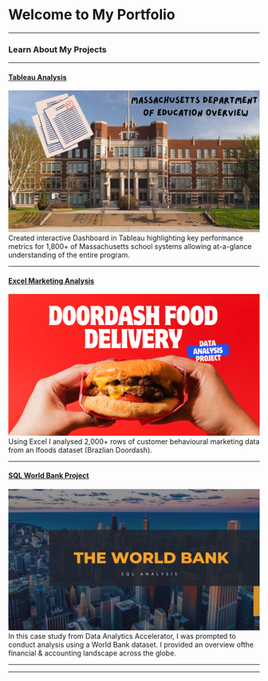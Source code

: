 # Welcome to My Portfolio

---

### Learn About My Projects

---
#### [Tableau Analysis](https://www.linkedin.com/pulse/exploring-excellence-overview-massachusetts-education-matt-jonkers-on9ze/?trackingId=%2FzCqdrWkSk6aAu03%2BoIV0A%3D%3D)
[<img src="images/DOEimage.png?raw=true"/>](https://www.linkedin.com/pulse/exploring-excellence-overview-massachusetts-education-matt-jonkers-on9ze/?trackingId=%2FzCqdrWkSk6aAu03%2BoIV0A%3D%3D)
Created interactive Dashboard in Tableau highlighting key performance metrics for 1,800+ of Massachusetts school systems allowing at-a-glance understanding of the entire program. 

---
#### [Excel Marketing Analysis](https://www.linkedin.com/pulse/analysing-doordash-sales-marketing-data-matt-jonkers-znhoe/)
[<img src="images/Imagedoordash.pg.png?raw=true"/>](https://www.linkedin.com/pulse/analysing-doordash-sales-marketing-data-matt-jonkers-znhoe/)
Using Excel I analysed 2,000+ rows of customer behavioural marketing data from an Ifoods dataset (Brazlian Doordash).   


---
#### [SQL World Bank Project](https://www.linkedin.com/pulse/unlocking-world-banks-financial-landscape-matt-jonkers-9zape/?trackingId=x5LBKBb0SEiNAl53wPCRJw%3D%3D)
[<img src="images/WorldBankimage.png?raw=true"/>](https://www.linkedin.com/pulse/unlocking-world-banks-financial-landscape-matt-jonkers-9zape/?trackingId=x5LBKBb0SEiNAl53wPCRJw%3D%3D)
In this case study from Data Analytics Accelerator, I was prompted to conduct analysis using a World Bank dataset. I provided an overview ofthe financial & accounting landscape across the globe.

---

---




